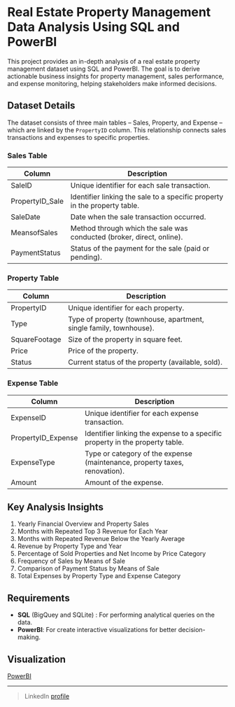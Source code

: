# Real Estate Property Management Data Analysis Using SQL and PowerBI
This project provides an in-depth analysis of a real estate property management dataset using SQL and PowerBI. The goal is to derive actionable business insights for property management, sales performance, and expense monitoring, helping stakeholders make informed decisions.

## Dataset Details
The dataset consists of three main tables – Sales, Property, and Expense – which are linked by the `PropertyID` column. This relationship connects sales transactions and expenses to specific properties.

### Sales Table
| Column          | Description                                                                                               |
|-----------------|-----------------------------------------------------------------------------------------------------------|
| SaleID          | Unique identifier for each sale transaction.                                                              |
| PropertyID_Sale | Identifier linking the sale to a specific property in the property table.                                 |
| SaleDate        | Date when the sale transaction occurred.                                                                  |
| MeansofSales    | Method through which the sale was conducted (broker, direct, online).                                     |
| PaymentStatus   | Status of the payment for the sale (paid or pending).                                                     |

### Property Table
| Column         | Description                                                                                               |
|----------------|-----------------------------------------------------------------------------------------------------------|
| PropertyID     | Unique identifier for each property.                                                                      |
| Type           | Type of property (townhouse, apartment, single family, townhouse).                                        |
| SquareFootage  | Size of the property in square feet.                                                                      |
| Price          | Price of the property.                                                                                    |
| Status         | Current status of the property (available, sold).                                                         |

### Expense Table
| Column           | Description                                                                                               |
|------------------|-----------------------------------------------------------------------------------------------------------|
| ExpenseID        | Unique identifier for each expense transaction.                                                           |
| PropertyID_Expense | Identifier linking the expense to a specific property in the property table.                            |
| ExpenseType      | Type or category of the expense (maintenance, property taxes, renovation).                                |
| Amount           | Amount of the expense.                                                                                    |

## Key Analysis Insights
1. Yearly Financial Overview and Property Sales
2. Months with Repeated Top 3 Revenue for Each Year
3. Months with Repeated Revenue Below the Yearly Average
4. Revenue by Property Type and Year
5. Percentage of Sold Properties and Net Income by Price Category
6. Frequency of Sales by Means of Sale
7. Comparison of Payment Status by Means of Sale
8. Total Expenses by Property Type and Expense Category

## Requirements
- **SQL** (BigQuey and SQLite) : For performing analytical queries on the data.
- **PowerBI**: For create interactive visualizations for better decision-making.

## Visualization 
[PowerBI](https://app.powerbi.com/view?r=eyJrIjoiOWI5ODIzZTUtNjBlYi00N2I4LTg2OTctMTNkMGM3ZTM4YWU4IiwidCI6ImM3NTk5NWEzLWY1YjctNDkyMy1hM2IyLWZjMTg3NzM5M2MxZiIsImMiOjEwfQ%3D%3D)

---

> LinkedIn [profile](https://www.linkedin.com/in/e-rena/)<br>
